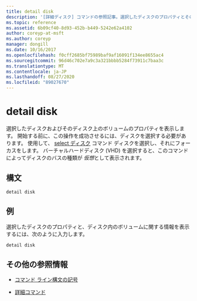 ```yaml
---
title: detail disk
description: '[詳細ディスク] コマンドの参照記事。選択したディスクのプロパティとそのディスク上のボリュームが表示されます。'
ms.topic: reference
ms.assetid: 6b09cf40-8d93-452b-b449-5242e62a4102
author: coreyp-at-msft
ms.author: coreyp
manager: dongill
ms.date: 10/16/2017
ms.openlocfilehash: f0cff2685bf75989baf9af16091f134ee8655ac4
ms.sourcegitcommit: 96d46c702e7a9c3a321bbbb5284f73911c7baa3c
ms.translationtype: MT
ms.contentlocale: ja-JP
ms.lasthandoff: 08/27/2020
ms.locfileid: "89027670"
---
```

# <a name="detail-disk"></a>detail disk

選択したディスクおよびそのディスク上のボリュームのプロパティを表示します。 開始する前に、この操作を成功させるには、ディスクを選択する必要があります。 使用して、 [select ディスク](select-disk.md) コマンド ディスクを選択し、それにフォーカスをします。 バーチャルハードディスク (VHD) を選択すると、このコマンドによってディスクのバスの種類が *仮想*として表示されます。

## <a name="syntax"></a>構文

```
detail disk
```

## <a name="examples"></a>例

選択したディスクのプロパティと、ディスク内のボリュームに関する情報を表示するには、次のように入力します。

```
detail disk
```

## <a name="additional-references"></a>その他の参照情報

- [コマンド ライン構文の記号](command-line-syntax-key.md)

- [詳細コマンド](detail.md)
